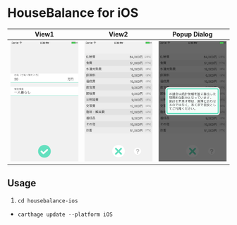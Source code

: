 # HouseBalance for iOS

| View1 | View2 | Popup Dialog |
|-|-|-|
| ![Home](.github/home.png) | ![Result](.github/result.png) | ![Help](.github/help.png) |

## Usage

1. `cd housebalance-ios`
-  `carthage update --platform iOS`
